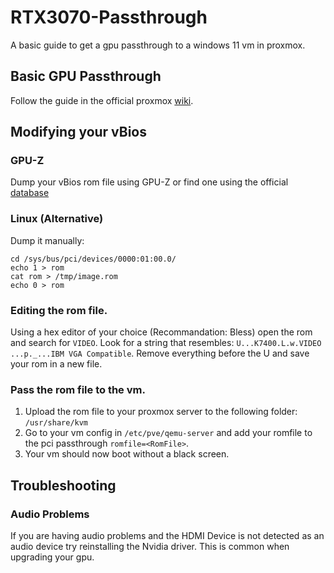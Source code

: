 # RTX3070-Passthrough
A basic guide to get a gpu passthrough to a windows 11 vm in proxmox.
## Basic GPU Passthrough
Follow the guide in the official proxmox [wiki](https://pve.proxmox.com/wiki/PCI_Passthrough).
## Modifying your vBios
### GPU-Z
Dump your vBios rom file using GPU-Z or find one using the official [database](https://www.techpowerup.com/vgabios/)
### Linux (Alternative)
Dump it manually:
```
cd /sys/bus/pci/devices/0000:01:00.0/
echo 1 > rom
cat rom > /tmp/image.rom
echo 0 > rom
```
### Editing the rom file.
Using a hex editor of your choice (Recommandation: Bless) open the rom and search for `VIDEO`. Look for a string that resembles: `U...K7400.L.w.VIDEO ...p._...IBM VGA Compatible`. Remove everything before the U and save your rom in a new file.
### Pass the rom file to the vm.
1. Upload the rom file to your proxmox server to the following folder: `/usr/share/kvm`
2. Go to your vm config in `/etc/pve/qemu-server` and add your romfile to the pci passthrough `romfile=<RomFile>`.
3. Your vm should now boot without a black screen.

## Troubleshooting
### Audio Problems
If you are having audio problems and the HDMI Device is not detected as an audio device try reinstalling the Nvidia driver. This is common when upgrading your gpu.
